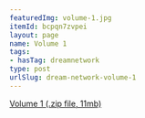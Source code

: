 ```yaml
---
featuredImg: volume-1.jpg
itemId: bcpqn7zvpei
layout: page
name: Volume 1
tags:
- hasTag: dreamnetwork
type: post
urlSlug: dream-network-volume-1
---
```

<a href="../files/Volume_1.zip" download>Volume 1 (.zip file, 11mb)</a>